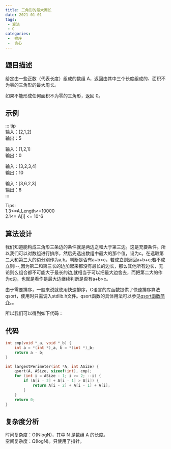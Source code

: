 ```yaml
---
title: 三角形的最大周长  
date: 2021-01-01
tags:
 - 算法
 - C
categories:
 -  排序
 -  贪心
---
```



## 题目描述
给定由一些正数（代表长度）组成的数组 A，返回由其中三个长度组成的、面积不为零的三角形的最大周长。  

如果不能形成任何面积不为零的三角形，返回 0。


## 示例
::: tip  
输入：[2,1,2]  
输出：5  

输入：[1,2,1]  
输出：0  

输入：[3,2,3,4]  
输出：10    

输入：[3,6,2,3]  
输出：8      
:::  

Tips:  
1.3<=A.Length<=10000  
2.1<= A[i] <= 10^6  


## 算法设计
我们知道能构成三角形三条边的条件就是两边之和大于第三边。这是充要条件。所以我们可以对数组进行排序，然后先选出数组中最大的那个值，设为c。在选取第二大和第三大的边分别作为a,b。判断是否有a+b>c，若成立则返回a+b+c;若不成立则i--,因为第二和第三长的边加起来都没有最长的边长，那么其他所有边长，无论则么组合都不可能大于最长的边,就相当于可以把最大边舍去，而把第二大的作为c边，也就是看作是最大边继续判断是否有a+b>c。  

由于需要排序，一般来说就使用快速排序，C语言的库函数提供了快速排序算法qsort，使用时只需调入stdlib.h文件。qsort函数的具体用法可以参见[qsort函数简介](https://shinuyeim.github.io/shinuye-site/views/PCCNotes/20210101Qsort.html)。。  

所以我们可以得到如下代码：

## 代码
```c
int cmp(void *_a, void *_b) {
    int a = *(int *)_a, b = *(int *)_b;
    return a - b;
}

int largestPerimeter(int *A, int ASize) {
    qsort(A, ASize, sizeof(int), cmp);
    for (int i = ASize - 1; i >= 2; --i) {
        if (A[i - 2] + A[i - 1] > A[i]) {
            return A[i - 2] + A[i - 1] + A[i];
        }
    }
    return 0;
}
```

## 复杂度分析  
时间复杂度：O(NlogN)，其中 N 是数组 A 的长度。  
空间复杂度：Ω(logN)。只使用了指针。  